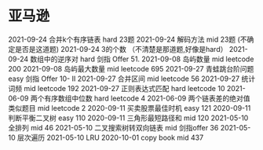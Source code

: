 # 亚马逊
2021-09-24 合并k个有序链表 hard 23题
2021-09-24 解码方法 mid 23题 (不确定是否是这道题)
2021-09-24 3的个数 （不清楚是那道题,好像是hard）
2021-09-24 数组中的逆序对 hard 剑指 Offer 51.
2021-09-08 岛屿数量 mid leetcode 200
2021-09-08 岛屿最大数量 mid leetcode 695
2021-09-27 青蛙跳台阶问题 easy 剑指 Offer 10- II
2021-09-27 合并区间 mid leetcode 56
2021-09-27 统计词频 mid leetcode 192
2021-09-27 正则表达式匹配 hard leetcode 10
2021-06-09 两个有序数组中位数 hard leetcode 4
2021-06-09 两个链表差的绝对值 类似题目 mid leetcode 2
2020-09-11 买卖股票最佳时机 easy 121
2020-09-11 判断平衡二叉树 easy 110
2020-09-11 三角形最短路径和 mid 120
2021-05-10 全排列 mid 46
2021-05-10 二叉搜索树转双向链表 mid 剑指offer 36
2021-05-10 层次遍历
2021-05-10 LRU
2020-10-01 copy book mid 437